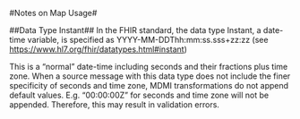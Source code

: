 #Notes on Map Usage#

##Data Type Instant##
In the FHIR standard, the data type Instant, a date-time variable, is specified as 
   YYYY-MM-DDThh:mm:ss.sss+zz:zz (see https://www.hl7.org/fhir/datatypes.html#instant)

This is a “normal” date-time including seconds and their fractions plus time zone. When a source message with this data type does not include the finer specificity of seconds and time zone, MDMI transformations do not append default values. E.g. “00:00:00Z” for seconds and time zone will not be appended. Therefore, this may result in validation errors.

